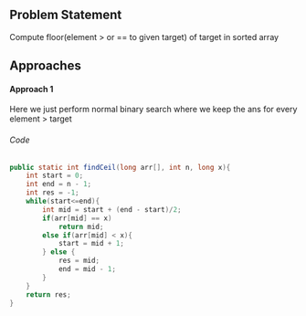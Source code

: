 ## Problem Statement
Compute floor(element > or == to given target) of target in sorted array

## Approaches
#### Approach 1
Here we just perform normal binary search where we keep the ans for every element > target
###### Code
```java
public static int findCeil(long arr[], int n, long x){
	int start = 0;
	int end = n - 1;
	int res = -1;
	while(start<=end){
		int mid = start + (end - start)/2;
		if(arr[mid] == x)
			return mid;
		else if(arr[mid] < x){	
			start = mid + 1;
		} else {
			res = mid;
			end = mid - 1;
		}
	}
	return res;
}